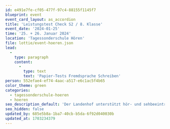 ```yaml
---
id: e491e7fe-cf05-477f-97c4-88155f1145f7
blueprint: event
event_card_layout: as_accordion
title: 'Leistungstest Check S2 / 8. Klasse'
event_date: '2024-01-25'
time: '25. + 26. Januar 2024'
location: 'Tagessonderschule Hören'
file: lottie/event-hoeren.json
lead:
  -
    type: paragraph
    content:
      -
        type: text
        text: 'Papier-Tests Fremdsprache Schreiben'
person: 552efae4-ef74-4aac-a517-e6c1ac5f4b65
color_theme: green
categories:
  - tagessonderschule-hoeren
  - hoeren
seo_description_default: 'Der Landenhof unterstützt hör- und sehbeeinträchtigte Kinder & Jugendliche in ihrem selbstbestimmten Leben durch Förderung ihrer Fähigkeiten & Entwicklung'
seo_hidden: false
updated_by: 685e5b8a-1ba7-40cb-b5da-6f92d040030b
updated_at: 1703234379
---
```

